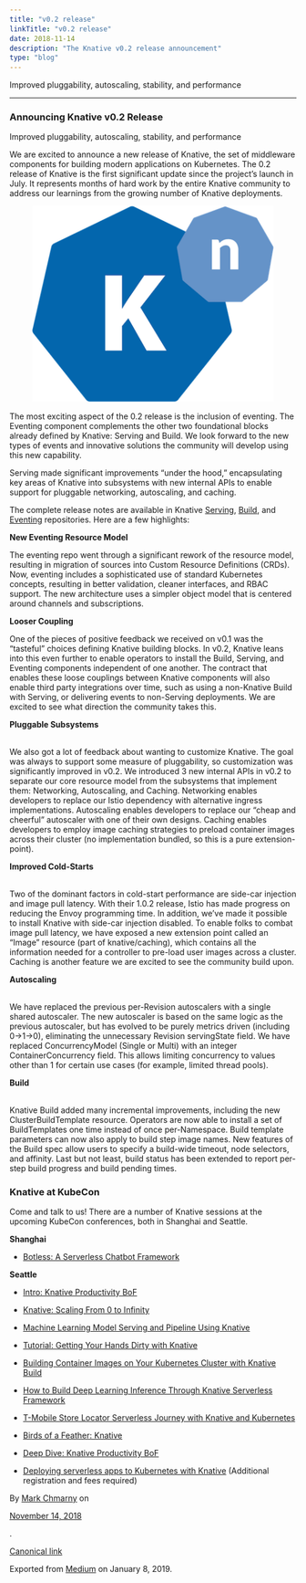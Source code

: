 ```yaml
---
title: "v0.2 release"
linkTitle: "v0.2 release"
date: 2018-11-14
description: "The Knative v0.2 release announcement"
type: "blog"
---
```


<article class="h-entry">


<section data-field="subtitle" class="p-summary">

Improved pluggability, autoscaling, stability, and performance

</section>

<section data-field="body" class="e-content">

<section name="2748" class="section section--body section--first section--last">

<div class="section-divider">

<hr class="section-divider">

</div>

<div class="section-content">

<div class="section-inner sectionLayout--insetColumn">

<h3 name="d4ac" id="d4ac" class="graf graf--h3 graf--leading graf--title">Announcing Knative v0.2 Release</h3>

<p name="93a1" id="93a1" class="graf graf--p graf-after--h3">Improved pluggability, autoscaling, stability, and performance</p>

<p name="42e2" id="42e2" class="graf graf--p graf-after--p">We are excited to announce a new release of Knative, the set of middleware components for building modern applications on Kubernetes. The 0.2 release of Knative is the first significant update since the project’s launch in July. It represents months of hard work by the entire Knative community to address our learnings from the growing number of Knative deployments.</p>

<figure name="52f3" id="52f3" class="graf graf--figure graf--layoutOutsetLeft graf-after--p">

<div class="aspectRatioPlaceholder is-locked" style="max-width: 441px; max-height: 356px;">

<div class="aspectRatioPlaceholder-fill">

</div>

<img class="graf-image" data-image-id="knative.png" data-width="441" data-height="356" data-is-featured="true" src="/blog/images/knative.png">

</div>

</figure>

<p name="42db" id="42db" class="graf graf--p graf-after--figure">The most exciting aspect of the 0.2 release is the inclusion of eventing. The Eventing component complements the other two foundational blocks already defined by Knative: Serving and Build. We look forward to the new types of events and innovative solutions the community will develop using this new capability.</p>

<p name="6aed" id="6aed" class="graf graf--p graf-after--p">Serving made significant improvements “under the hood,” encapsulating key areas of Knative into subsystems with new internal APIs to enable support for pluggable networking, autoscaling, and caching.</p>

<p name="bb3e" id="bb3e" class="graf graf--p graf-after--p">The complete release notes are available in Knative <a href="https://github.com/knative/serving/releases/tag/v0.2.1" data-href="https://github.com/knative/serving/releases/tag/v0.2.1" class="markup--anchor markup--p-anchor" rel="noopener" target="_blank">Serving</a>, <a href="https://github.com/knative/build/releases/tag/v0.2.0" data-href="https://github.com/knative/build/releases/tag/v0.2.0" class="markup--anchor markup--p-anchor" rel="noopener" target="_blank">Build</a>, and <a href="https://github.com/knative/eventing/releases/tag/v0.2.0" data-href="https://github.com/knative/eventing/releases/tag/v0.2.0" class="markup--anchor markup--p-anchor" rel="noopener" target="_blank">Eventing</a> repositories. Here are a few highlights:</p>

<p name="02e7" id="02e7" class="graf graf--p graf-after--p">

<strong class="markup--strong markup--p-strong">New Eventing Resource Model <br>

</strong>The eventing repo went through a significant rework of the resource model, resulting in migration of sources into Custom Resource Definitions (CRDs). Now, eventing includes a sophisticated use of standard Kubernetes concepts, resulting in better validation, cleaner interfaces, and RBAC support. The new architecture uses a simpler object model that is centered around channels and subscriptions.</p>

<p name="92d4" id="92d4" class="graf graf--p graf-after--p">

<strong class="markup--strong markup--p-strong">Looser Coupling<br>

</strong>One of the pieces of positive feedback we received on v0.1 was the “tasteful” choices defining Knative building blocks. In v0.2, Knative leans into this even further to enable operators to install the Build, Serving, and Eventing components independent of one another. The contract that enables these loose couplings between Knative components will also enable third party integrations over time, such as using a non-Knative Build with Serving, or delivering events to non-Serving deployments. We are excited to see what direction the community takes this.</p>

<p name="98f1" id="98f1" class="graf graf--p graf-after--p">

<strong class="markup--strong markup--p-strong">Pluggable Subsystems</strong>

<br>We also got a lot of feedback about wanting to customize Knative. The goal was always to support some measure of pluggability, so customization was significantly improved in v0.2. We introduced 3 new internal APIs in v0.2 to separate our core resource model from the subsystems that implement them: Networking, Autoscaling, and Caching. Networking enables developers to replace our Istio dependency with alternative ingress implementations. Autoscaling enables developers to replace our “cheap and cheerful” autoscaler with one of their own designs. Caching enables developers to employ image caching strategies to preload container images across their cluster (no implementation bundled, so this is a pure extension-point).</p>

<p name="d31d" id="d31d" class="graf graf--p graf-after--p">

<strong class="markup--strong markup--p-strong">Improved Cold-Starts</strong>

<br>Two of the dominant factors in cold-start performance are side-car injection and image pull latency. With their 1.0.2 release, Istio has made progress on reducing the Envoy programming time. In addition, we’ve made it possible to install Knative with side-car injection disabled. To enable folks to combat image pull latency, we have exposed a new extension point called an “Image” resource (part of knative/caching), which contains all the information needed for a controller to pre-load user images across a cluster. Caching is another feature we are excited to see the community build upon.</p>

<p name="f099" id="f099" class="graf graf--p graf-after--p">

<strong class="markup--strong markup--p-strong">Autoscaling</strong>

<br>We have replaced the previous per-Revision autoscalers with a single shared autoscaler. The new autoscaler is based on the same logic as the previous autoscaler, but has evolved to be purely metrics driven (including 0-&gt;1-&gt;0), eliminating the unnecessary Revision servingState field. We have replaced ConcurrencyModel (Single or Multi) with an integer ContainerConcurrency field. This allows limiting concurrency to values other than 1 for certain use cases (for example, limited thread pools).</p>

<p name="44ae" id="44ae" class="graf graf--p graf-after--p">

<strong class="markup--strong markup--p-strong">Build</strong>

<br>Knative Build added many incremental improvements, including the new ClusterBuildTemplate resource. Operators are now able to install a set of BuildTemplates one time instead of once per-Namespace. Build template parameters can now also apply to build step image names. New features of the Build spec allow users to specify a build-wide timeout, node selectors, and affinity. Last but not least, build status has been extended to report per-step build progress and build pending times.</p>

<h3 name="7b11" id="7b11" class="graf graf--h3 graf-after--p">Knative at KubeCon</h3>

<p name="1629" id="1629" class="graf graf--p graf-after--h3">Come and talk to us! There are a number of Knative sessions at the upcoming KubeCon conferences, both in Shanghai and Seattle.</p>

<p name="2e0b" id="2e0b" class="graf graf--p graf-after--p">

<strong class="markup--strong markup--p-strong">Shanghai</strong>

</p>

<ul class="postList">

<li name="7bd0" id="7bd0" class="graf graf--li graf-after--p">

<a href="https://kccncchina2018english.sched.com/event/FuKU/botless-a-serverless-chatbot-framework-scott-nichols-google" data-href="https://kccncchina2018english.sched.com/event/FuKU/botless-a-serverless-chatbot-framework-scott-nichols-google" class="markup--anchor markup--li-anchor" rel="noopener" target="_blank">Botless: A Serverless Chatbot Framework</a>

</li>

</ul>

<p name="7514" id="7514" class="graf graf--p graf-after--li">

<strong class="markup--strong markup--p-strong">Seattle</strong>

</p>

<ul class="postList">

<li name="4329" id="4329" class="graf graf--li graf-after--p">

<a href="https://kccna18.sched.com/event/Grbz/intro-knative-productivity-bof-srinivas-v-hegde-adriano-cunha-google" data-href="https://kccna18.sched.com/event/Grbz/intro-knative-productivity-bof-srinivas-v-hegde-adriano-cunha-google" class="markup--anchor markup--li-anchor" rel="noopener" target="_blank">Intro: Knative Productivity BoF</a>

</li>

<li name="1b05" id="1b05" class="graf graf--li graf-after--li">

<a href="https://kccna18.sched.com/event/Gra9/knative-scaling-from-0-to-infinity-joseph-burnett-mark-chmarny-google" data-href="https://kccna18.sched.com/event/Gra9/knative-scaling-from-0-to-infinity-joseph-burnett-mark-chmarny-google" class="markup--anchor markup--li-anchor" rel="noopener" target="_blank">Knative: Scaling From 0 to Infinity</a>

</li>

<li name="4549" id="4549" class="graf graf--li graf-after--li">

<a href="https://kccna18.sched.com/event/GrVt/machine-learning-model-serving-and-pipeline-using-knative-animesh-singh-ibm" data-href="https://kccna18.sched.com/event/GrVt/machine-learning-model-serving-and-pipeline-using-knative-animesh-singh-ibm" class="markup--anchor markup--li-anchor" rel="noopener" target="_blank">Machine Learning Model Serving and Pipeline Using Knative</a>

</li>

<li name="799d" id="799d" class="graf graf--li graf-after--li">

<a href="https://kccna18.sched.com/event/GraR/tutorial-getting-your-hands-dirty-with-knative-bas-tichelaar-ade-mochtar-instruqt" data-href="https://kccna18.sched.com/event/GraR/tutorial-getting-your-hands-dirty-with-knative-bas-tichelaar-ade-mochtar-instruqt" class="markup--anchor markup--li-anchor" rel="noopener" target="_blank">Tutorial: Getting Your Hands Dirty with Knative</a>

</li>

<li name="34f6" id="34f6" class="graf graf--li graf-after--li">

<a href="https://kccna18.sched.com/event/GrSt/building-container-images-on-your-kubernetes-cluster-with-knative-build-gareth-rushgrove-docker" data-href="https://kccna18.sched.com/event/GrSt/building-container-images-on-your-kubernetes-cluster-with-knative-build-gareth-rushgrove-docker" class="markup--anchor markup--li-anchor" rel="noopener" target="_blank">Building Container Images on Your Kubernetes Cluster with Knative Build</a>

</li>

<li name="83cf" id="83cf" class="graf graf--li graf-after--li">

<a href="https://kccna18.sched.com/event/GraI/how-to-build-deep-learning-inference-through-knative-serverless-framework-huamin-chen-yehuda-sadeh-weinraub-red-hat" data-href="https://kccna18.sched.com/event/GraI/how-to-build-deep-learning-inference-through-knative-serverless-framework-huamin-chen-yehuda-sadeh-weinraub-red-hat" class="markup--anchor markup--li-anchor" rel="noopener" target="_blank">How to Build Deep Learning Inference Through Knative Serverless Framework</a>

</li>

<li name="25e8" id="25e8" class="graf graf--li graf-after--li">

<a href="https://kccna18.sched.com/event/GraC/t-mobile-store-locator-serverless-journey-with-knative-and-kubernetes-ram-gopinathan-t-mobile" data-href="https://kccna18.sched.com/event/GraC/t-mobile-store-locator-serverless-journey-with-knative-and-kubernetes-ram-gopinathan-t-mobile" class="markup--anchor markup--li-anchor" rel="noopener" target="_blank">T-Mobile Store Locator Serverless Journey with Knative and Kubernetes</a>

</li>

<li name="e7e0" id="e7e0" class="graf graf--li graf-after--li">

<a href="https://kccna18.sched.com/event/GraF/birds-of-a-feather-knative-jessie-zhu-google" data-href="https://kccna18.sched.com/event/GraF/birds-of-a-feather-knative-jessie-zhu-google" class="markup--anchor markup--li-anchor" rel="noopener" target="_blank">Birds of a Feather: Knative</a>

</li>

<li name="e022" id="e022" class="graf graf--li graf-after--li">

<a href="https://kccna18.sched.com/event/Grdv/deep-dive-knative-productivity-bof-jessie-zhu-adriano-cunha-google" data-href="https://kccna18.sched.com/event/Grdv/deep-dive-knative-productivity-bof-jessie-zhu-adriano-cunha-google" class="markup--anchor markup--li-anchor" rel="noopener" target="_blank">Deep Dive: Knative Productivity BoF</a>

</li>

<li name="a3b3" id="a3b3" class="graf graf--li graf-after--li graf--trailing">

<a href="https://kccna18.sched.com/event/IRr7/deploying-serverless-apps-to-kubernetes-with-knative-additional-registration-fee-required" data-href="https://kccna18.sched.com/event/IRr7/deploying-serverless-apps-to-kubernetes-with-knative-additional-registration-fee-required" class="markup--anchor markup--li-anchor" rel="noopener" target="_blank">Deploying serverless apps to Kubernetes with Knative</a> (Additional registration and fees required)</li>

</ul>

</div>

</div>

</section>

</section>

<footer>

<p>By <a href="https://medium.com/@mchmarny_google" class="p-author h-card">Mark Chmarny</a> on <a href="https://medium.com/p/963f276af58e">

<time class="dt-published" datetime="2018-11-14T02:26:34.071Z">November 14, 2018</time>

</a>.</p>

<p>

<a href="https://medium.com/@mchmarny_google/https-medium-com-knative-v0-2-963f276af58e" class="p-canonical">Canonical link</a>

</p>

<p>Exported from <a href="https://medium.com">Medium</a> on January 8, 2019.</p>

</footer>

</article>
